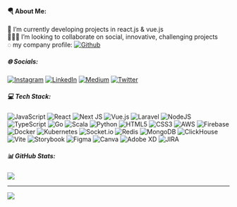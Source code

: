#### 🪂 About Me:
 🔭 I’m currently developing projects in react.js & vue.js<br>👨🏻‍💻 I’m looking to collaborate on social, innovative, challenging projects<br>◌ my company profile: [![Github](https://img.shields.io/badge/Github-100000.svg?logo=Github&logoColor=white)](https://github.com/omerfolcay)<br>

##### 🌐 Socials:
[![Instagram](https://img.shields.io/badge/Instagram-%23E4405F.svg?logo=Instagram&logoColor=white)](https://instagram.com/omerf.olcay) [![LinkedIn](https://img.shields.io/badge/LinkedIn-%230077B5.svg?logo=linkedin&logoColor=white)](https://linkedin.com/in/omerfrkolcy) [![Medium](https://img.shields.io/badge/Medium-12100E?logo=medium&logoColor=white)](https://medium.com/@omerfrkolcy) [![Twitter](https://img.shields.io/badge/Twitter-%231DA1F2.svg?logo=Twitter&logoColor=white)](https://twitter.com/omerfrkolcy) 

##### 💻 Tech Stack:
![JavaScript](https://img.shields.io/badge/javascript-%23323330.svg?style=for-the-badge&logo=javascript&logoColor=%23F7DF1E)
![React](https://img.shields.io/badge/react.js-%2320232a.svg?style=for-the-badge&logo=react&logoColor=%2361DAFB)
![Next JS](https://img.shields.io/badge/Next.js-black?style=for-the-badge&logo=next.js&logoColor=white)
![Vue.js](https://img.shields.io/badge/vue.js-%2335495e.svg?style=for-the-badge&logo=vuedotjs&logoColor=%234FC08D)
![Laravel](https://img.shields.io/badge/laravel-%23FF2D20.svg?style=for-the-badge&logo=laravel&logoColor=white)
![NodeJS](https://img.shields.io/badge/node.js-6DA55F?style=for-the-badge&logo=node.js&logoColor=white)
![TypeScript](https://img.shields.io/badge/typescript-%23007ACC.svg?style=for-the-badge&logo=typescript&logoColor=white)
![Go](https://img.shields.io/badge/go-%2300ADD8.svg?style=for-the-badge&logo=go&logoColor=white)
![Scala](https://img.shields.io/badge/scala-%23DC322F.svg?style=for-the-badge&logo=scala&logoColor=white)
![Python](https://img.shields.io/badge/python-%2300f.svg?style=for-the-badge&logo=python&logoColor=white)
![HTML5](https://img.shields.io/badge/html5-%23E34F26.svg?style=for-the-badge&logo=html5&logoColor=white)
![CSS3](https://img.shields.io/badge/css3-%231572B6.svg?style=for-the-badge&logo=css3&logoColor=white)
![AWS](https://img.shields.io/badge/AWS-%23FF7700.svg?style=for-the-badge&logo=amazon-aws&logoColor=white)
![Firebase](https://img.shields.io/badge/firebase-%23039BE5.svg?style=for-the-badge&logo=firebase)
![Docker](https://img.shields.io/badge/docker-%231572B6.svg?style=for-the-badge&logo=docker&logoColor=white)
![Kubernetes](https://img.shields.io/badge/kubernetes-%230db7ed.svg?style=for-the-badge&logo=kubernetes&logoColor=white)
![Socket.io](https://img.shields.io/badge/Socket.io-black?style=for-the-badge&logo=socket.io&badgeColor=010101)
![Redis](https://img.shields.io/badge/redis-%23DD0031.svg?style=for-the-badge&logo=redis&logoColor=white)
![MongoDB](https://img.shields.io/badge/MongoDB-%234ea94b.svg?style=for-the-badge&logo=mongodb&logoColor=white)
![ClickHouse](https://img.shields.io/badge/clickhouse-%2300f.svg?style=for-the-badge&logo=clickhouse&logoColor=white)
![Vite](https://img.shields.io/badge/vite-%23FF9900.svg?style=for-the-badge&logo=vite&logoColor=black)
![Storybook](https://img.shields.io/badge/storybook-%238DD6F9.svg?style=for-the-badge&logo=storybook&logoColor=black)
![Figma](https://img.shields.io/badge/figma-%23F24E1E.svg?style=for-the-badge&logo=figma&logoColor=white)
![Canva](https://img.shields.io/badge/Canva-%2300C4CC.svg?style=for-the-badge&logo=Canva&logoColor=white)
![Adobe XD](https://img.shields.io/badge/Adobe%20XD-470137?style=for-the-badge&logo=Adobe%20XD&logoColor=#FF61F6)
![JIRA](https://img.shields.io/badge/jira-%238DD6F9.svg?style=for-the-badge&logo=jira&logoColor=white)

##### 📊 GitHub Stats:
![](https://github-readme-stats.vercel.app/api/top-langs/?username=omerfrkolcy&theme=dark&hide_border=false&include_all_commits=false&count_private=false&layout=compact)

---

[![](https://visitcount.itsvg.in/api?id=omerfrkolcy&icon=0&color=0)](https://visitcount.itsvg.in)
